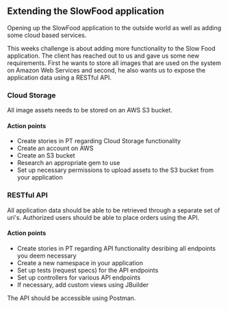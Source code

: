 ## Extending the SlowFood application
Opening up the SlowFood application to the outside world as well as adding some cloud based services.

This weeks challenge is about adding more functionality to the Slow Food application. The client has reached out to us and gave us some new requirements. First he wants to store all images that are used on the system on Amazon Web Services and second, he also wants us to expose the application data using a RESTful API.  

### Cloud Storage
All image assets needs to be stored on an AWS S3 bucket. 

#### Action points
* Create stories in PT regarding Cloud Storage functionality
* Create an account on AWS
* Create an S3 bucket
* Research an appropriate gem to use
* Set up necessary permissions to upload assets to the S3 bucket from your application



### RESTful API
All application data should be able to be retrieved through a separate set of uri's. Authorized users should be able to place orders using the API. 

#### Action points
* Create stories in PT regarding API functionality desribing all endpoints you deem necessary
* Create a new namespace in your application
* Set up tests (request specs) for the API endpoints
* Set up controllers for various API endpoints
* If necessary, add custom views using JBuilder

The API should be accessible using Postman.
